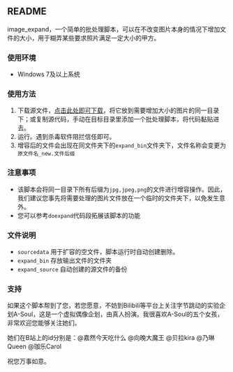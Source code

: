 ## README

image_expand，一个简单的批处理脚本，可以在不改变图片本身的情况下增加文件的大小，用于糊弄某些要求照片满足一定大小的甲方。

### 使用环境

- Windows 7及以上系统

### 使用方法

1. 下载源文件，[点击此处即可下载](https://github.com/WendaoLee/image_expand/files/6912414/image_expand.zip)，将它放到需要增加大小的图片的同一目录下；或复制源代码，手动在目标目录里添加一个批处理脚本，将代码黏贴进去。
2. 运行。遇到杀毒软件阻拦信任即可。
3. 增容后的文件会出现在同文件夹下的`expand_bin`文件夹下，文件名称会变更为`原文件名_new.文件后缀`

### 注意事项

- 该脚本会将同一目录下所有后缀为`jpg,jpeg,png`的文件进行增容操作。因此，我们建议您事先将需要处理的图片文件放在一个临时的文件夹下，以免发生意外。
- 您可以参考`doexpand`代码段拓展该脚本的功能

### 文件说明

- `sourcedata`  用于扩容的空文件，脚本运行时自动创建删除。
- `expand_bin`  存放输出文件的文件夹
- `expand_source` 自动创建的源文件的备份

### 支持

如果这个脚本帮到了您，若您愿意，不妨到Bilibili等平台上关注字节跳动的实验企划A-Soul，这是一个虚拟偶像企划，由真人扮演。我很喜欢A-Soul的五个女孩，非常欢迎您能够关注她们。

她们在B站上的id分别是：@嘉然今天吃什么 @向晚大魔王 @贝拉kira @乃琳Queen @珈乐Carol

祝您万事如意。
